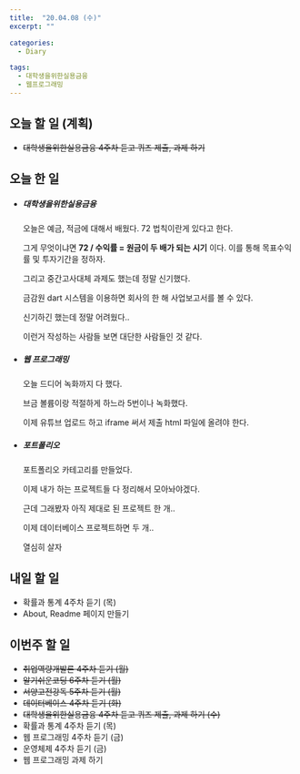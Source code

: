 ```yaml
---
title:  "20.04.08 (수)"
excerpt: ""

categories:
  - Diary

tags:
  - 대학생을위한실용금융
  - 웹프로그래밍
---
```


## 오늘 할 일 (계획)

- ~~대학생을위한실용금융 4주차 듣고 퀴즈 제출, 과제 하기~~



## 오늘 한 일

- ##### 대학생을위한실용금융

  오늘은 예금, 적금에 대해서 배웠다. 72 법칙이란게 있다고 한다.

  그게 무엇이냐면 **72 / 수익률 = 원금이 두 배가 되는 시기** 이다. 이를 통해 목표수익률 및 투자기간을 정하자.

  그리고 중간고사대체 과제도 했는데 정말 신기했다.

  금감원 dart 시스템을 이용하면 회사의 한 해 사업보고서를 볼 수 있다.

  신기하긴 했는데 정말 어려웠다..

  이런거 작성하는 사람들 보면 대단한 사람들인 것 같다.

- ##### 웹 프로그래밍

  오늘 드디어 녹화까지 다 했다.

  브금 볼륨이랑 적절하게 하느라 5번이나 녹화했다.

  이제 유튜브 업로드 하고 iframe 써서 제출 html 파일에 올려야 한다.

- ##### 포트폴리오

  포트폴리오 카테고리를 만들었다.

  이제 내가 하는 프로젝트들 다 정리해서 모아놔야겠다.

  근데 그래봤자 아직 제대로 된 프로젝트 한 개..

  이제 데이터베이스 프로젝트하면 두 개..

  열심히 살자

## 내일 할 일

- 확률과 통계 4주차 듣기 (목)
- About, Readme 페이지 만들기


## 이번주 할 일

- ~~취업역량개발론 4주차 듣기 (월)~~
- ~~알기쉬운코딩 6주차 듣기 (월)~~
- ~~서양고전강독 5주차 듣기 (월)~~
- ~~데이터베이스 4주차 듣기 (화)~~
- ~~대학생을위한실용금융 4주차 듣고 퀴즈 제출, 과제 하기 (수)~~
- 확률과 통계 4주차 듣기 (목)
- 웹 프로그래밍 4주차 듣기 (금)
- 운영체제 4주차 듣기 (금)
- 웹 프로그래밍 과제 하기
